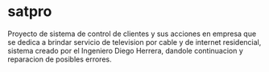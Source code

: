 # satpro

Proyecto de sistema de control de clientes y sus acciones en empresa que se dedica a brindar servicio de television por cable y de internet residencial, sistema creado por el Ingeniero Diego Herrera, dandole continuacion y reparacion de posibles errores.
